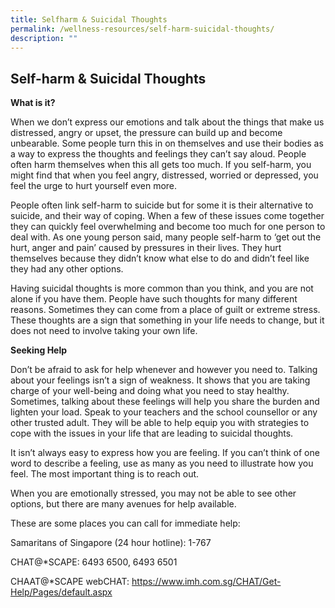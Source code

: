 ```yaml
---
title: Selfharm & Suicidal Thoughts
permalink: /wellness-resources/self-harm-suicidal-thoughts/
description: ""
---
```

Self-harm & Suicidal Thoughts
-----------------------------

**What is it?**

When we don’t express our emotions and talk about the things that make us distressed, angry or upset, the pressure can build up and become unbearable. Some people turn this in on themselves and use their bodies as a way to express the thoughts and feelings they can’t say aloud. People often harm themselves when this all gets too much. If you self-harm, you might find that when you feel angry, distressed, worried or depressed, you feel the urge to hurt yourself even more.

People often link self-harm to suicide but for some it is their alternative to suicide, and their way of coping. When a few of these issues come together they can quickly feel overwhelming and become too much for one person to deal with. As one young person said, many people self-harm to ‘get out the hurt, anger and pain’ caused by pressures in their lives. They hurt themselves because they didn’t know what else to do and didn’t feel like they had any other options. 

Having suicidal thoughts is more common than you think, and you are not alone if you have them. People have such thoughts for many different reasons. Sometimes they can come from a place of guilt or extreme stress. These thoughts are a sign that something in your life needs to change, but it does not need to involve taking your own life. 

**Seeking Help**

Don’t be afraid to ask for help whenever and however you need to. Talking about your feelings isn’t a sign of weakness. It shows that you are taking charge of your well-being and doing what you need to stay healthy. Sometimes, talking about these feelings will help you share the burden and lighten your load. Speak to your teachers and the school counsellor or any other trusted adult. They will be able to help equip you with strategies to cope with the issues in your life that are leading to suicidal thoughts. 

It isn’t always easy to express how you are feeling. If you can’t think of one word to describe a feeling, use as many as you need to illustrate how you feel. The most important thing is to reach out.

When you are emotionally stressed, you may not be able to see other options, but there are many avenues for help available. 

These are some places you can call for immediate help:

Samaritans of Singapore (24 hour hotline): 1-767

CHAT@\*SCAPE: 6493 6500, 6493 6501

CHAAT@\*SCAPE webCHAT: https://www.imh.com.sg/CHAT/Get-Help/Pages/default.aspx